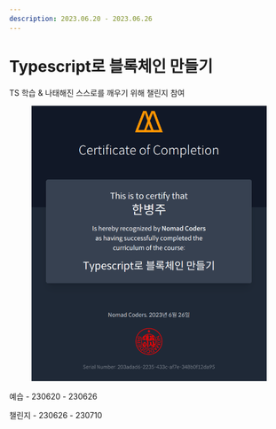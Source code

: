```yaml
---
description: 2023.06.20 - 2023.06.26
---
```


# Typescript로 블록체인 만들기

TS 학습 & 나태해진 스스로를 깨우기 위해 챌린지 참여

<figure><img src="../../../.gitbook/assets/image (9) (1) (1) (1).png" alt=""><figcaption></figcaption></figure>

예습 - 230620 - 230626

챌린지 - 230626 - 230710
